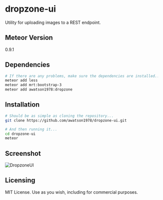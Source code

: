 dropzone-ui
===================

Utility for uploading images to a REST endpoint.

Meteor Version
------------------------
0.9.1


Dependencies
------------------------
````sh
# If there are any problems, make sure the dependencies are installed...
meteor add less
meteor add mrt:bootstrap-3
meteor add awatson1978:dropzone
````

Installation
------------------------

````sh
# Should be as simple as cloning the repository...  
git clone https://github.com/awatson1978/dropzone-ui.git

# And then running it...
cd dropzone-ui
meteor
````

Screenshot
------------------------
![DropzoneUI](http://github.com/awatson1978/dropzone-ui/dropzone-ui-screenshot.png)


Licensing
------------------------

MIT License. Use as you wish, including for commercial purposes.

